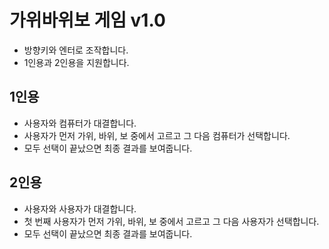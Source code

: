 # 가위바위보 게임 v1.0



- 방향키와 엔터로 조작합니다.
- 1인용과 2인용을 지원합니다.

## 1인용
- 사용자와 컴퓨터가 대결합니다.
- 사용자가 먼저 가위, 바위, 보 중에서 고르고 그 다음 컴퓨터가 선택합니다.
- 모두 선택이 끝났으면 최종 결과를 보여줍니다.

## 2인용
- 사용자와 사용자가 대결합니다.
- 첫 번째 사용자가 먼저 가위, 바위, 보 중에서 고르고 그 다음 사용자가 선택합니다.
- 모두 선택이 끝났으면 최종 결과를 보여줍니다.